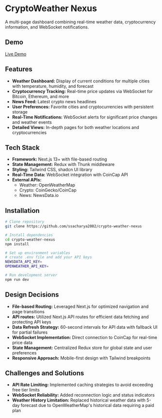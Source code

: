 # CryptoWeather Nexus

A multi-page dashboard combining real-time weather data, cryptocurrency information, and WebSocket notifications.

## Demo

[Live Demo](https://crypto-weather-nexus-five.vercel.app/)

## Features

- **Weather Dashboard:** Display of current conditions for multiple cities with temperature, humidity, and forecast
- **Cryptocurrency Tracking:** Real-time price updates via WebSocket for Bitcoin, Ethereum, and more
- **News Feed:** Latest crypto news headlines
- **User Preferences:** Favorite cities and cryptocurrencies with persistent storage
- **Real-Time Notifications:** WebSocket alerts for significant price changes and weather events
- **Detailed Views:** In-depth pages for both weather locations and cryptocurrencies

## Tech Stack

- **Framework:** Next.js 13+ with file-based routing
- **State Management:** Redux with Thunk middleware
- **Styling:** Tailwind CSS, shadcn UI library
- **Real-Time Data:** WebSocket integration with CoinCap API
- **External APIs:**
  - Weather: OpenWeatherMap
  - Crypto: CoinGecko/CoinCap
  - News: NewsData.io

## Installation

```bash
# Clone repository
git clone https://github.com/ssacharya2002/crypto-weather-nexus

# Install dependencies
cd crypto-weather-nexus
npm install

# Set up environment variables
# create .env file and add your API keys
NEWSDATA_API_KEY=
OPENWEATHER_API_KEY=

# Run development server
npm run dev
```

## Design Decisions

- **File-based Routing:** Leveraged Next.js for optimized navigation and page transitions
- **API routes:** Utilized Next.js API routes for efficient data fetching and protecting API keys
- **Data Refresh Strategy:** 60-second intervals for API data with fallback UI for partial failures
- **WebSocket Implementation:** Direct connection to CoinCap for real-time price data
- **State Management:** Centralized Redux store for global state and user preferences
- **Responsive Approach:** Mobile-first design with Tailwind breakpoints

## Challenges and Solutions

- **API Rate Limiting:** Implemented caching strategies to avoid exceeding free tier limits
- **WebSocket Reliability:** Added reconnection logic and status indicators
- **Weather History Limitation:** Replaced historical weather data with 5-day forecast due to OpenWeatherMap's historical data requiring a paid plan
